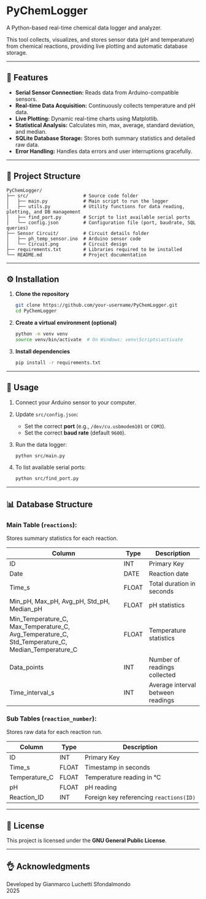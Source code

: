 # PyChemLogger

A Python-based real-time chemical data logger and analyzer.

This tool collects, visualizes, and stores sensor data (pH and temperature) from chemical reactions, providing live plotting and automatic database storage.

---

## 🚀 Features

- **Serial Sensor Connection:** Reads data from Arduino-compatible sensors.
- **Real-time Data Acquisition:** Continuously collects temperature and pH data.
- **Live Plotting:** Dynamic real-time charts using Matplotlib.
- **Statistical Analysis:** Calculates min, max, average, standard deviation, and median.
- **SQLite Database Storage:** Stores both summary statistics and detailed raw data.
- **Error Handling:** Handles data errors and user interruptions gracefully.

---

## 📂 Project Structure

```
PyChemLogger/
├── src/                    # Source code folder
│   ├── main.py             # Main script to run the logger
│   ├── utils.py            # Utility functions for data reading, plotting, and DB management
│   ├── find_port.py        # Script to list available serial ports
│   └── config.json         # Configuration file (port, baudrate, SQL queries)
├── Sensor Circuit/         # Circuit details folder
│   ├── ph_temp_sensor.ino  # Arduino sensor code
│   └── Circuit.png         # Circuit design
├── requirements.txt        # Libraries required to be installed
└── README.md               # Project documentation
```

---

## ⚙️ Installation

1. **Clone the repository**

   ```bash
   git clone https://github.com/your-username/PyChemLogger.git
   cd PyChemLogger
   ```

2. **Create a virtual environment (optional)**

   ```bash
   python -m venv venv
   source venv/bin/activate  # On Windows: venv\Scripts\activate
   ```

3. **Install dependencies**

   ```bash
   pip install -r requirements.txt
   ```

---

## 📌 Usage

1. Connect your Arduino sensor to your computer.

2. Update `src/config.json`:

   - Set the correct **port** (e.g., `/dev/cu.usbmodem101` or `COM3`).
   - Set the correct **baud rate** (default `9600`).

3. Run the data logger:

   ```bash
   python src/main.py
   ```

4. To list available serial ports:

   ```bash
   python src/find_port.py
   ```

---

## 📊 Database Structure

### **Main Table (**`reactions`**):**

Stores summary statistics for each reaction.

| Column                                                                                                     | Type  | Description                       |
|------------------------------------------------------------------------------------------------------------|-------|-----------------------------------|
| ID                                                                                                         | INT   | Primary Key                       |
| Date                                                                                                       | DATE  | Reaction date                     |
| Time\_s                                                                                                    | FLOAT | Total duration in seconds         |
| Min\_pH, Max\_pH, Avg\_pH, Std\_pH, Median\_pH                                                             | FLOAT | pH statistics                     |
| Min\_Temperature\_C, Max\_Temperature\_C, Avg\_Temperature\_C, Std\_Temperature\_C, Median\_Temperature\_C | FLOAT | Temperature statistics            |
| Data\_points                                                                                               | INT   | Number of readings collected      |
| Time\_interval\_s                                                                                          | INT   | Average interval between readings |

### **Sub Tables (**`reaction_number`**):**

Stores raw data for each reaction run.

| Column         | Type  | Description                             |
|----------------|-------|-----------------------------------------|
| ID             | INT   | Primary Key                             |
| Time\_s        | FLOAT | Timestamp in seconds                    |
| Temperature\_C | FLOAT | Temperature reading in °C               |
| pH             | FLOAT | pH reading                              |
| Reaction\_ID   | INT   | Foreign key referencing `reactions(ID)` |

---

## 📄 License

This project is licensed under the **GNU General Public License**.

---

## 👌 Acknowledgments

Developed by Gianmarco Luchetti Sfondalmondo\
2025

